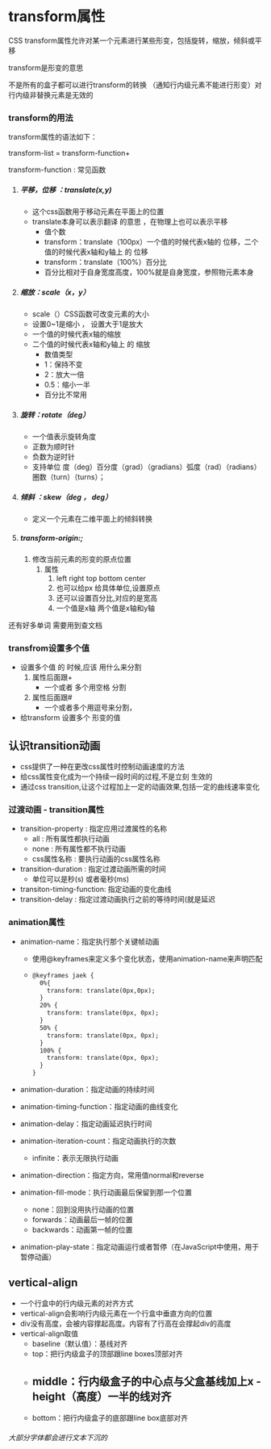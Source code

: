 # transform属性

CSS transform属性允许对某一个元素进行某些形变，包括旋转，缩放，倾斜或平移

transform是形变的意思

不是所有的盒子都可以进行transform的转换 （通知行内级元素不能进行形变）对行内级非替换元素是无效的

### transform的用法

transform属性的语法如下：

transform-list = transform-function+

transform-function  :  常见函数

1. ##### 平移，位移  ：translate(x,y)

   - 这个css函数用于移动元素在平面上的位置
   - translate本身可以表示翻译 的意思 ，在物理上也可以表示平移
     - 值个数
     - transform：translate（100px）一个值的时候代表x轴的 位移，二个值的时候代表x轴和y轴上 的 位移
     - transform：translate（100%）百分比
     - 百分比相对于自身宽度高度，100%就是自身宽度，参照物元素本身

2. ##### 缩放：scale（x，y）

   - scale（）CSS函数可改变元素的大小
   - 设置0~1是缩小 ， 设置大于1是放大
   - 一个值的时候代表x轴的缩放
   - 二个值的时候代表x轴和y轴上 的 缩放
     - 数值类型
     - 1：保持不变
     - 2：放大一倍
     - 0.5：缩小一半
     - 百分比不常用

3. ##### 旋转：rotate（deg）

   - 一个值表示旋转角度
   - 正数为顺时针
   - 负数为逆时针
   - 支持单位  度（deg）百分度（grad）（gradians）弧度（rad）（radians）圈数（turn）（turns）；

4. ##### 倾斜 ：skew（deg ， deg） 

   - 定义一个元素在二维平面上的倾斜转换

5. ##### transform-origin:;

   1. 修改当前元素的形变的原点位置
      1. 属性
         1. left right top bottom center
         2. 也可以给px 给具体单位,设置原点
         3. 还可以设置百分比,对应的是宽高
         4. 一个值是x轴 两个值是x轴和y轴


还有好多单词 需要用到查文档

### transfrom设置多个值

- 设置多个值 的 时候,应该 用什么来分割
  1. 属性后面跟+  
     - 一个或者 多个用空格 分割
  2. 属性后面跟#
     - 一个或者多个用逗号来分割， 
- 给transform 设置多个 形变的值



## 认识transition动画

- css提供了一种在更改css属性时控制动画速度的方法 
- 给css属性变化成为一个持续一段时间的过程,不是立刻 生效的
- 通过css transition,让这个过程加上一定的动画效果,包括一定的曲线速率变化

### 过渡动画 - transition属性

- transition-property  :  指定应用过渡属性的名称
  - all  :    所有属性都执行动画
  - none :   所有属性都不执行动画
  - css属性名称 :  要执行动画的css属性名称
- transition-duration :   指定过渡动画所需的时间
  - 单位可以是秒(s) 或者毫秒(ms)
- transiton-timing-function:  指定动画的变化曲线
- transition-delay  :  指定过渡动画执行之前的等待时间(就是延迟

### animation属性

- animation-name：指定执行那个关键帧动画

  - 使用@keyframes来定义多个变化状态，使用animation-name来声明匹配

  - ```html
    @keyframes jaek {
      0%{
        transform: translate(0px,0px);
      }
      20% {
        transform: translate(0px, 0px);
      }
      50% {
        transform: translate(0px, 0px);
      }
      100% {
        transform: translate(0px, 0px);
      }
    }
    ```

    

- animation-duration：指定动画的持续时间

- animation-timing-function：指定动画的曲线变化

- animation-delay：指定动画延迟执行时间

- animation-iteration-count：指定动画执行的次数

  - infinite：表示无限执行动画

- animation-direction：指定方向，常用值normal和reverse

- animation-fill-mode：执行动画最后保留到那一个位置

  - none：回到没用执行动画的位置
  - forwards：动画最后一帧的位置
  - backwards：动画第一帧的位置

- animation-play-state：指定动画运行或者暂停（在JavaScript中使用，用于暂停动画）

## vertical-align

- 一个行盒中的行内级元素的对齐方式	
- vertical-align会影响行内级元素在一个行盒中垂直方向的位置
- div没有高度，会被内容撑起高度。内容有了行高在会撑起div的高度
- vertical-align取值
  - baseline（默认值）：基线对齐
  - top：把行内级盒子的顶部跟line boxes顶部对齐
  - middle：行内级盒子的中心点与父盒基线加上x  - height（高度）一半的线对齐
    - 
  - bottom：把行内级盒子的底部跟line box底部对齐

######  大部分字体都会进行文本下沉的
